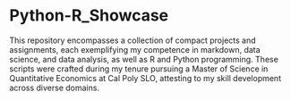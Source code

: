 # Python-R_Showcase
This repository encompasses a collection of compact projects and assignments, each exemplifying my competence in markdown, data science, and data analysis, as well as R and Python programming. These scripts were crafted during my tenure pursuing a Master of Science in Quantitative Economics at Cal Poly SLO, attesting to my skill development across diverse domains.
